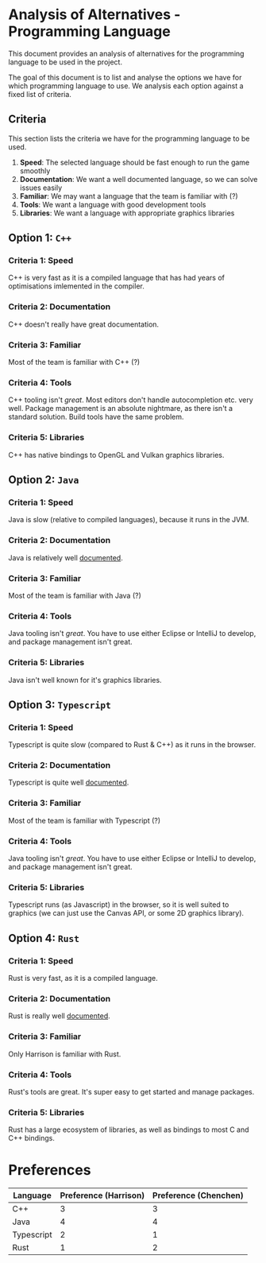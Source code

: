 # Analysis of Alternatives - Programming Language

This document provides an analysis of alternatives for the programming language to be used in the project.

The goal of this document is to list and analyse the options we have for which programming language to use. We analysis each option against a fixed list of criteria.

## Criteria

This section lists the criteria we have for the programming language to be used.

1. **Speed**: The selected language should be fast enough to run the game smoothly
2. **Documentation**: We want a well documented language, so we can solve issues easily
3. **Familiar**: We may want a language that the team is familiar with (?)
4. **Tools**: We want a language with good development tools
5. **Libraries**: We want a language with appropriate graphics libraries

## Option 1: `C++`

### Criteria 1: Speed

C++ is very fast as it is a compiled language that has had years of optimisations imlemented in the compiler.

### Criteria 2: Documentation

C++ doesn't really have great documentation.

### Criteria 3: Familiar

Most of the team is familiar with C++ (?)

### Criteria 4: Tools

C++ tooling isn't _great_. Most editors don't handle autocompletion etc. very well. Package management is an absolute nightmare, as there isn't a standard solution. Build tools have the same problem.

### Criteria 5: Libraries

C++ has native bindings to OpenGL and Vulkan graphics libraries.

## Option 2: `Java`

### Criteria 1: Speed

Java is slow (relative to compiled languages), because it runs in the JVM.

### Criteria 2: Documentation

Java is relatively well [documented](https://docs.oracle.com/en/java/).

### Criteria 3: Familiar

Most of the team is familiar with Java (?)

### Criteria 4: Tools

Java tooling isn't _great_. You have to use either Eclipse or IntelliJ to develop, and package management isn't great.

### Criteria 5: Libraries

Java isn't well known for it's graphics libraries.

## Option 3: `Typescript`

### Criteria 1: Speed

Typescript is quite slow (compared to Rust & C++) as it runs in the browser.

### Criteria 2: Documentation

Typescript is quite well [documented](https://www.typescriptlang.org/docs/).

### Criteria 3: Familiar

Most of the team is familiar with Typescript (?)

### Criteria 4: Tools

Java tooling isn't _great_. You have to use either Eclipse or IntelliJ to develop, and package management isn't great.

### Criteria 5: Libraries

Typescript runs (as Javascript) in the browser, so it is well suited to graphics (we can just use the Canvas API, or some 2D graphics library).

## Option 4: `Rust`

### Criteria 1: Speed

Rust is very fast, as it is a compiled language.

### Criteria 2: Documentation

Rust is really well [documented](https://www.typescriptlang.org/docs/).

### Criteria 3: Familiar

Only Harrison is familiar with Rust.

### Criteria 4: Tools

Rust's tools are great. It's super easy to get started and manage packages.

### Criteria 5: Libraries

Rust has a large ecosystem of libraries, as well as bindings to most C and C++ bindings.

# Preferences

| Language   | Preference (Harrison) | Preference (Chenchen) |
| ---------- | --------------------- | --------------------- |
| C++        | 3                     | 3                     |
| Java       | 4                     | 4                     |
| Typescript | 2                     | 1                     |
| Rust       | 1                     | 2                     |
